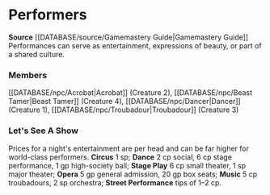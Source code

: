 ﻿---
creature_family: Performers
id: '193'
name: Performers
rarity: Common
rus_type_level: null
source: '[[DATABASE/source/Gamemastery Guide|Gamemastery Guide]]'
trait: null
type: Creature Family

---
# Performers

**Source** [[DATABASE/source/Gamemastery Guide|Gamemastery Guide]]
Performances can serve as entertainment, expressions of beauty, or part of a shared culture.

### Members

[[DATABASE/npc/Acrobat|Acrobat]] (Creature 2), [[DATABASE/npc/Beast Tamer|Beast Tamer]] (Creature 4), [[DATABASE/npc/Dancer|Dancer]] (Creature 1), [[DATABASE/npc/Troubadour|Troubadour]] (Creature 3)

###  Let's See A Show

Prices for a night's entertainment are per head and can be far higher for world-class performers. **Circus** 1 sp; **Dance** 2 cp social, 6 cp stage performance, 1 gp high-society ball; **Stage Play** 6 cp small theater, 1 sp major theater; **Opera** 5 gp general admission, 20 gp box seats; **Music** 5 cp troubadours, 2 sp orchestra; **Street Performance** tips of 1–2 cp.